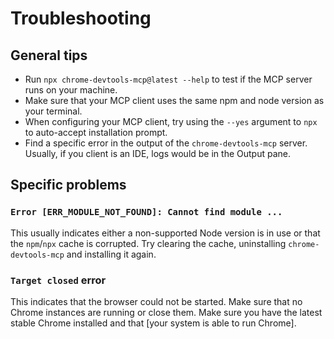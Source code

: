# Troubleshooting

## General tips

- Run `npx chrome-devtools-mcp@latest --help` to test if the MCP server runs on your machine.
- Make sure that your MCP client uses the same npm and node version as your terminal.
- When configuring your MCP client, try using the `--yes` argument to `npx` to
  auto-accept installation prompt.
- Find a specific error in the output of the `chrome-devtools-mcp` server.
  Usually, if you client is an IDE, logs would be in the Output pane.

## Specific problems

### `Error [ERR_MODULE_NOT_FOUND]: Cannot find module ...`

This usually indicates either a non-supported Node version is in use or that the
`npm`/`npx` cache is corrupted. Try clearing the cache, uninstalling
`chrome-devtools-mcp` and installing it again.

### `Target closed` error

This indicates that the browser could not be started. Make sure that no Chrome
instances are running or close them. Make sure you have the latest stable Chrome
installed and that [your system is able to run Chrome].
